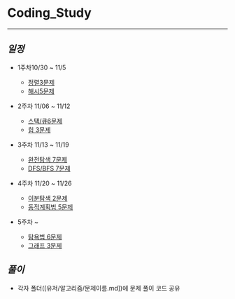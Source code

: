 # Coding_Study
* * *


## *일정*
- 1주차10/30 ~ 11/5
	- [정렬3문제](https://school.programmers.co.kr/learn/courses/30/parts/12198)
	- [해시5문제](https://school.programmers.co.kr/learn/courses/30/parts/12077)

- 2주차 11/06 ~ 11/12
	- [스택/큐6문제](https://school.programmers.co.kr/learn/courses/30/parts/12081 )
	- [힙 3문제](https://school.programmers.co.kr/learn/courses/30/parts/12117 )

- 3주차 11/13 ~ 11/19
	- [완전탐색 7문제](https://school.programmers.co.kr/learn/courses/30/parts/12230)
	- [DFS/BFS 7문제](https://school.programmers.co.kr/learn/courses/30/parts/12421)

- 4주차 11/20 ~ 11/26
	- [이분탐색 2문제](https://school.programmers.co.kr/learn/courses/30/parts/12486)
	- [동적계획법 5문제](https://school.programmers.co.kr/learn/courses/30/parts/12263)
- 5주차 ~
	- [탐욕법 6문제](https://school.programmers.co.kr/learn/courses/30/parts/12244)
	- [그래프 3문제](https://school.programmers.co.kr/learn/courses/30/parts/14393)


## *풀이*

- 각자 폴더([유저/알고리즘/문제이름.md])에 문제 풀이 코드 공유
